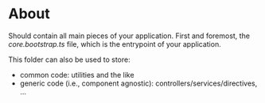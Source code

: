 # About
Should contain all main pieces of your application.
First and foremost, the *core.bootstrap.ts* file, which is the entrypoint of your application.

This folder can also be used to store:
* common code: utilities and the like
* generic code (i.e., component agnostic): controllers/services/directives, ...
